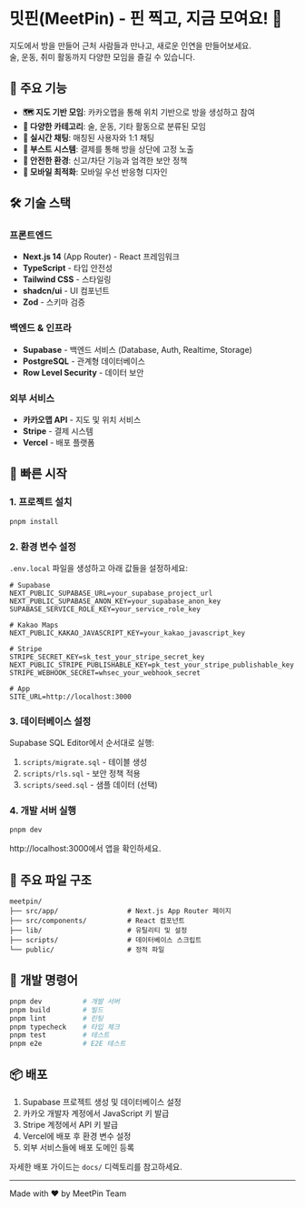 # 밋핀(MeetPin) - 핀 찍고, 지금 모여요! 📍

지도에서 방을 만들어 근처 사람들과 만나고, 새로운 인연을 만들어보세요.  
술, 운동, 취미 활동까지 다양한 모임을 즐길 수 있습니다.

## 🎯 주요 기능

- **🗺️ 지도 기반 모임**: 카카오맵을 통해 위치 기반으로 방을 생성하고 참여
- **🍻 다양한 카테고리**: 술, 운동, 기타 활동으로 분류된 모임
- **💬 실시간 채팅**: 매칭된 사용자와 1:1 채팅
- **🚀 부스트 시스템**: 결제를 통해 방을 상단에 고정 노출
- **🔐 안전한 환경**: 신고/차단 기능과 엄격한 보안 정책
- **📱 모바일 최적화**: 모바일 우선 반응형 디자인

## 🛠️ 기술 스택

### 프론트엔드
- **Next.js 14** (App Router) - React 프레임워크
- **TypeScript** - 타입 안전성
- **Tailwind CSS** - 스타일링
- **shadcn/ui** - UI 컴포넌트
- **Zod** - 스키마 검증

### 백엔드 & 인프라
- **Supabase** - 백엔드 서비스 (Database, Auth, Realtime, Storage)
- **PostgreSQL** - 관계형 데이터베이스
- **Row Level Security** - 데이터 보안

### 외부 서비스
- **카카오맵 API** - 지도 및 위치 서비스
- **Stripe** - 결제 시스템
- **Vercel** - 배포 플랫폼

## 🚀 빠른 시작

### 1. 프로젝트 설치

```bash
pnpm install
```

### 2. 환경 변수 설정

`.env.local` 파일을 생성하고 아래 값들을 설정하세요:

```env
# Supabase
NEXT_PUBLIC_SUPABASE_URL=your_supabase_project_url
NEXT_PUBLIC_SUPABASE_ANON_KEY=your_supabase_anon_key
SUPABASE_SERVICE_ROLE_KEY=your_service_role_key

# Kakao Maps
NEXT_PUBLIC_KAKAO_JAVASCRIPT_KEY=your_kakao_javascript_key

# Stripe
STRIPE_SECRET_KEY=sk_test_your_stripe_secret_key
NEXT_PUBLIC_STRIPE_PUBLISHABLE_KEY=pk_test_your_stripe_publishable_key
STRIPE_WEBHOOK_SECRET=whsec_your_webhook_secret

# App
SITE_URL=http://localhost:3000
```

### 3. 데이터베이스 설정

Supabase SQL Editor에서 순서대로 실행:
1. `scripts/migrate.sql` - 테이블 생성
2. `scripts/rls.sql` - 보안 정책 적용
3. `scripts/seed.sql` - 샘플 데이터 (선택)

### 4. 개발 서버 실행

```bash
pnpm dev
```

http://localhost:3000에서 앱을 확인하세요.

## 📁 주요 파일 구조

```
meetpin/
├── src/app/                 # Next.js App Router 페이지
├── src/components/          # React 컴포넌트
├── lib/                     # 유틸리티 및 설정
├── scripts/                 # 데이터베이스 스크립트
└── public/                  # 정적 파일
```

## 🧪 개발 명령어

```bash
pnpm dev          # 개발 서버
pnpm build        # 빌드
pnpm lint         # 린팅
pnpm typecheck    # 타입 체크
pnpm test         # 테스트
pnpm e2e          # E2E 테스트
```

## 📦 배포

1. Supabase 프로젝트 생성 및 데이터베이스 설정
2. 카카오 개발자 계정에서 JavaScript 키 발급
3. Stripe 계정에서 API 키 발급
4. Vercel에 배포 후 환경 변수 설정
5. 외부 서비스들에 배포 도메인 등록

자세한 배포 가이드는 `docs/` 디렉토리를 참고하세요.

---

Made with ❤️ by MeetPin Team
